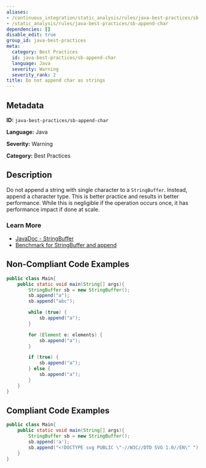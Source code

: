 ```yaml
---
aliases:
- /continuous_integration/static_analysis/rules/java-best-practices/sb-append-char
- /static_analysis/rules/java-best-practices/sb-append-char
dependencies: []
disable_edit: true
group_id: java-best-practices
meta:
  category: Best Practices
  id: java-best-practices/sb-append-char
  language: Java
  severity: Warning
  severity_rank: 2
title: Do not append char as strings
---
```

<!--  SOURCED FROM https://github.com/DataDog/datadog-static-analyzer-rule-docs -->


## Metadata
**ID:** `java-best-practices/sb-append-char`

**Language:** Java

**Severity:** Warning

**Category:** Best Practices

## Description
Do not append a string with single character to a `StringBuffer`. Instead, append a character type. This is better practice and results in better performance. While this is negligible if the operation occurs once, it has performance impact if done at scale.

### Learn More

 - [JavaDoc - StringBuffer](https://docs.oracle.com/javase/8/docs/api/java/lang/StringBuffer.html)
 - [Benchmark for StringBuffer and append](https://stackoverflow.com/a/34793025)

## Non-Compliant Code Examples
```java
public class Main{
    public static void main(String[] args){
        StringBuffer sb = new StringBuffer();
        sb.append("a");
        sb.append("abc");

        while (true) {
            sb.append("a");
        }

        for (Element e: elements) {
            sb.append("a");
        }

        if (true) {
            sb.append("a");
        } else {
            sb.append("a");
        }
    }
}
```

## Compliant Code Examples
```java
public class Main{
    public static void main(String[] args){
        StringBuffer sb = new StringBuffer();
        sb.append('a');
        sb.append("<!DOCTYPE svg PUBLIC \"-//W3C//DTD SVG 1.0//EN\" ");
    }
}
```
